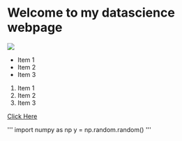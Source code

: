 # Welcome to my datascience webpage

<img src = "https://media.springernature.com/m685/springer-static/image/art%3A10.1038%2Fnpjqi.2015.10/MediaObjects/41534_2015_BFnpjqi201510_Fig1_HTML.jpg">


- Item 1
- Item 2
- Item 3

1. Item 1
2. Item 2
3. Item 3


[Click Here](https://mpcrlab.com)

'''
import numpy as np
y = np.random.random()
'''
